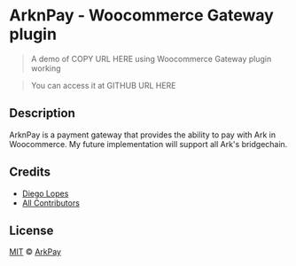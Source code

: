 # ArknPay - Woocommerce Gateway plugin

> A demo of COPY URL HERE using Woocommerce Gateway plugin working

> You can access it at GITHUB URL HERE

## Description

ArknPay is a payment gateway that provides the ability to pay with Ark in Woocommerce. My future implementation will support all Ark's bridgechain.

## Credits

- [Diego Lopes](https://github.com/danaric)
- [All Contributors](../../contributors)

## License

[MIT](LICENSE) © [ArkPay](#)
